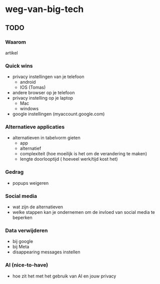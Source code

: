 # weg-van-big-tech

## TODO

### Waarom 
artikel

### Quick wins
- privacy instellingen van je telefoon
    - android
    - IOS (Tomas)
- andere browser op je telefoon
- privacy instelling op je laptop
    - Mac
    - windows
- google instellingen (myaccount.google.com)


### Alternatieve applicaties
- alternatieven in tabelvorm gieten
    - app
    - alternatief
    - complexiteit (hoe moeilijk is het om de verandering te maken)
    - lengte doorlooptijd ( hoeveel werk/tijd kost het)

### Gedrag
- popups weigeren

### Social media
- wat zijn de alternatieven
- welke stappen kan je ondernemen om de invloed van social media te beperken

### Data verwijderen
- bij google
- bij Meta
- disappearing messages instellen

### AI (nice-to-have)
- hoe zit het met het gebruik van AI en jouw privacy
